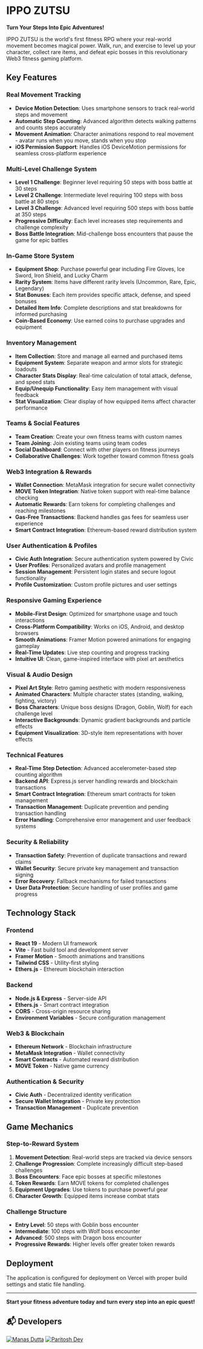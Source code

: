 # IPPO ZUTSU 

**Turn Your Steps Into Epic Adventures!**

IPPO ZUTSU is the world's first fitness RPG where your real-world movement becomes magical power. Walk, run, and exercise to level up your character, collect rare items, and defeat epic bosses in this revolutionary Web3 fitness gaming platform.

##  Key Features

###  **Real Movement Tracking**
- **Device Motion Detection**: Uses smartphone sensors to track real-world steps and movement
- **Automatic Step Counting**: Advanced algorithm detects walking patterns and counts steps accurately
- **Movement Animation**: Character animations respond to real movement - avatar runs when you move, stands when you stop
- **iOS Permission Support**: Handles iOS DeviceMotion permissions for seamless cross-platform experience

###  **Multi-Level Challenge System**
- **Level 1 Challenge**: Beginner level requiring 50 steps with boss battle at 30 steps
- **Level 2 Challenge**: Intermediate level requiring 100 steps with boss battle at 80 steps  
- **Level 3 Challenge**: Advanced level requiring 500 steps with boss battle at 350 steps
- **Progressive Difficulty**: Each level increases step requirements and challenge complexity
- **Boss Battle Integration**: Mid-challenge boss encounters that pause the game for epic battles

###  **In-Game Store System**
- **Equipment Shop**: Purchase powerful gear including Fire Gloves, Ice Sword, Iron Shield, and Lucky Charm
- **Rarity System**: Items have different rarity levels (Uncommon, Rare, Epic, Legendary)
- **Stat Bonuses**: Each item provides specific attack, defense, and speed bonuses
- **Detailed Item Info**: Complete descriptions and stat breakdowns for informed purchasing
- **Coin-Based Economy**: Use earned coins to purchase upgrades and equipment

###  **Inventory Management**
- **Item Collection**: Store and manage all earned and purchased items
- **Equipment System**: Separate weapon and armor slots for strategic loadouts
- **Character Stats Display**: Real-time calculation of total attack, defense, and speed stats
- **Equip/Unequip Functionality**: Easy item management with visual feedback
- **Stat Visualization**: Clear display of how equipped items affect character performance

###  **Teams & Social Features**
- **Team Creation**: Create your own fitness teams with custom names
- **Team Joining**: Join existing teams using team codes
- **Social Dashboard**: Connect with other players on fitness journeys
- **Collaborative Challenges**: Work together toward common fitness goals

###  **Web3 Integration & Rewards**
- **Wallet Connection**: MetaMask integration for secure wallet connectivity
- **MOVE Token Integration**: Native token support with real-time balance checking
- **Automatic Rewards**: Earn tokens for completing challenges and reaching milestones
- **Gas-Free Transactions**: Backend handles gas fees for seamless user experience
- **Smart Contract Integration**: Ethereum-based reward distribution system

###  **User Authentication & Profiles**
- **Civic Auth Integration**: Secure authentication system powered by Civic
- **User Profiles**: Personalized avatars and profile management
- **Session Management**: Persistent login states and secure logout functionality
- **Profile Customization**: Custom profile pictures and user settings

###  **Responsive Gaming Experience**
- **Mobile-First Design**: Optimized for smartphone usage and touch interactions
- **Cross-Platform Compatibility**: Works on iOS, Android, and desktop browsers
- **Smooth Animations**: Framer Motion powered animations for engaging gameplay
- **Real-Time Updates**: Live step counting and progress tracking
- **Intuitive UI**: Clean, game-inspired interface with pixel art aesthetics

###  **Visual & Audio Design**
- **Pixel Art Style**: Retro gaming aesthetic with modern responsiveness
- **Animated Characters**: Multiple character states (standing, walking, fighting, victory)
- **Boss Characters**: Unique boss designs (Dragon, Goblin, Wolf) for each challenge level
- **Interactive Backgrounds**: Dynamic gradient backgrounds and particle effects
- **Equipment Visualization**: 3D-style item representations with hover effects

###  **Technical Features**
- **Real-Time Step Detection**: Advanced accelerometer-based step counting algorithm
- **Backend API**: Express.js server handling rewards and blockchain transactions
- **Smart Contract Integration**: Ethereum smart contracts for token management
- **Transaction Management**: Duplicate prevention and pending transaction handling
- **Error Handling**: Comprehensive error management and user feedback systems

###  **Security & Reliability**
- **Transaction Safety**: Prevention of duplicate transactions and reward claims
- **Wallet Security**: Secure private key management and transaction signing
- **Error Recovery**: Fallback mechanisms for failed transactions
- **User Data Protection**: Secure handling of user profiles and game progress

##  Technology Stack

### Frontend
- **React 19** - Modern UI framework
- **Vite** - Fast build tool and development server
- **Framer Motion** - Smooth animations and transitions
- **Tailwind CSS** - Utility-first styling
- **Ethers.js** - Ethereum blockchain interaction

### Backend
- **Node.js & Express** - Server-side API
- **Ethers.js** - Smart contract integration
- **CORS** - Cross-origin resource sharing
- **Environment Variables** - Secure configuration management

### Web3 & Blockchain
- **Ethereum Network** - Blockchain infrastructure
- **MetaMask Integration** - Wallet connectivity
- **Smart Contracts** - Automated reward distribution
- **MOVE Token** - Native game currency

### Authentication & Security
- **Civic Auth** - Decentralized identity verification
- **Secure Wallet Integration** - Private key protection
- **Transaction Management** - Duplicate prevention

##  Game Mechanics

### Step-to-Reward System
1. **Movement Detection**: Real-world steps are tracked via device sensors
2. **Challenge Progression**: Complete increasingly difficult step-based challenges
3. **Boss Encounters**: Face epic bosses at specific milestones
4. **Token Rewards**: Earn MOVE tokens for completed challenges
5. **Equipment Upgrades**: Use tokens to purchase powerful gear
6. **Character Growth**: Equipped items increase combat stats

### Challenge Structure
- **Entry Level**: 50 steps with Goblin boss encounter
- **Intermediate**: 100 steps with Wolf boss encounter  
- **Advanced**: 500 steps with Dragon boss encounter
- **Progressive Rewards**: Higher levels offer greater token rewards

##  Deployment

The application is configured for deployment on Vercel with proper build settings and static file handling.

---

**Start your fitness adventure today and turn every step into an epic quest!** 



## 📬 Developers

[![Manas Dutta](https://avatars.githubusercontent.com/u/122201926?size=50)](https://github.com/manasdutta04 "Manas on GitHub") [![Paritosh Dey](https://avatars.githubusercontent.com/u/140790221?size=50)](https://github.com/paritoshdey-dev "Paritosh on GitHub")
